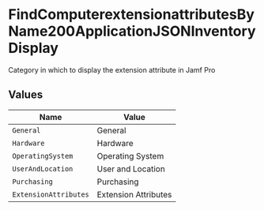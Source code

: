# FindComputerextensionattributesByName200ApplicationJSONInventoryDisplay

Category in which to display the extension attribute in Jamf Pro


## Values

| Name                  | Value                 |
| --------------------- | --------------------- |
| `General`             | General               |
| `Hardware`            | Hardware              |
| `OperatingSystem`     | Operating System      |
| `UserAndLocation`     | User and Location     |
| `Purchasing`          | Purchasing            |
| `ExtensionAttributes` | Extension Attributes  |